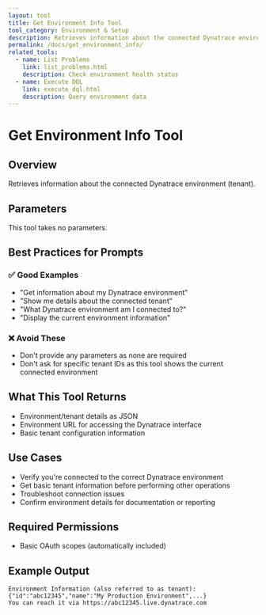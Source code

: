 ```yaml
---
layout: tool
title: Get Environment Info Tool
tool_category: Environment & Setup
description: Retrieves information about the connected Dynatrace environment (tenant)
permalink: /docs/get_environment_info/
related_tools:
  - name: List Problems
    link: list_problems.html
    description: Check environment health status
  - name: Execute DQL
    link: execute_dql.html
    description: Query environment data
---
```


# Get Environment Info Tool

## Overview
Retrieves information about the connected Dynatrace environment (tenant).

## Parameters
This tool takes no parameters.

## Best Practices for Prompts

### ✅ Good Examples
- "Get information about my Dynatrace environment"
- "Show me details about the connected tenant"
- "What Dynatrace environment am I connected to?"
- "Display the current environment information"

### ❌ Avoid These
- Don't provide any parameters as none are required
- Don't ask for specific tenant IDs as this tool shows the current connected environment

## What This Tool Returns
- Environment/tenant details as JSON
- Environment URL for accessing the Dynatrace interface
- Basic tenant configuration information

## Use Cases
- Verify you're connected to the correct Dynatrace environment
- Get basic tenant information before performing other operations
- Troubleshoot connection issues
- Confirm environment details for documentation or reporting

## Required Permissions
- Basic OAuth scopes (automatically included)

## Example Output
```
Environment Information (also referred to as tenant):
{"id":"abc12345","name":"My Production Environment",...}
You can reach it via https://abc12345.live.dynatrace.com
```
